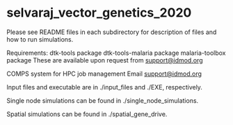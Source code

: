 # selvaraj_vector_genetics_2020

Please see README files in each subdirectory for description of files and how to run simulations. 

Requirements: dtk-tools package dtk-tools-malaria package malaria-toolbox package These are available upon request from support@idmod.org

COMPS system for HPC job management Email support@idmod.org

Input files and executable are in ./input_files and ./EXE, respectively.

Single node simulations can be found in ./single_node_simulations.

Spatial simulations can be found in ./spatial_gene_drive.
